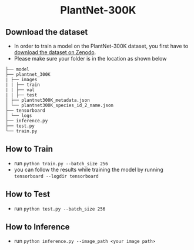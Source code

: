 <p align="center">
 <h1 align="center">PlantNet-300K</h1>
</p>


## Download the dataset

- In order to train a model on the PlantNet-300K dataset, you first have to [download the dataset on Zenodo](https://zenodo.org/record/5645731#.Yuehg3ZBxPY).
- Please make sure your folder is in the location as shown below
```
├── model
├── plantnet_300K
| ├── images
| | ├── train
| | ├── val
| | ├── test
│ ├── plantnet300K_metadata.json
│ └── plantnet300K_species_id_2_name.json
├── tensorboard
│ └── logs
├── inference.py
├── test.py
└── train.py

```

## How to Train
- run `python train.py --batch_size 256`
- you can follow the results while training the model by running `tensorboard --logdir tensorboard`

## How to Test
- run `python test.py --batch_size 256`
  
## How to Inference
- run `python inference.py --image_path <your image path>`

